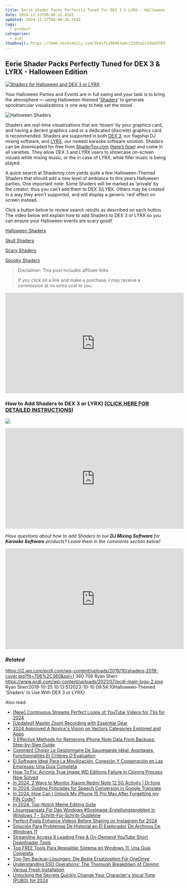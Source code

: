 ```yaml
---
title: Eerie Shader Packs Perfectly Tuned for DEX 3 & LYRX - Halloween Edition
date: 2024-12-23T08:06:22.816Z
updated: 2024-12-27T06:00:26.758Z
tags:
  - product
categories:
  - pcdj
thumbnail: https://thmb.techidaily.com/5b41f1296863a8cc22d3a2c3dbb979d19c4362b2b1c96fbfb8d71b7193c17bd8.jpg
---
```


## Eerie Shader Packs Perfectly Tuned for DEX 3 & LYRX - Halloween Edition

[![Shaders for Halloween and DEX 3 or LYRX](https://i2.wp.com/pcdj.com/wp-content/uploads/2019/10/shaders-2019-cover.jpg?resize=706%2C321&ssl=1)](https://i2.wp.com/pcdj.com/wp-content/uploads/2019/10/shaders-2019-cover.jpg?fit=706%2C360&ssl=1 "Shaders for Halloween and DEX 3 or LYRX")

Your Halloween Parties and Events are in full swing and your task is to bring the atmosphere — using Halloween-themed ‘[Shaders](https://www.shadertoy.com/about)‘ to generate spooktatcular visualizations is one way to help set the mood.

![Halloween Shaders](https://i1.wp.com/pcdj.com/wp-content/uploads/2019/10/halloweenshader2.jpg?fit=300%2C300&ssl=1 "Halloween Shaders")

Shaders are real-time visualizations that are ‘drawn’ by your graphics card, and having a decent graphics card or a dedicated (discrete) graphics card is recommended. Shaders are supported in both [DEX 3](https://tools.techidaily.com/pcdj/products/), our flagship DJ mixing software, and [LYRX](http://www.lyrxkaraoke.com/), our newest karaoke software solution. Shaders can be downloaded for free from [ShaderToy.com](http://www.shadertoy.com) ([here’s how](https://tools.techidaily.com/pcdj/products/)) and come in all varieties. They allow DEX 3 and LYRX users to showcase on-screen visuals while mixing music, or the in case of LYRX, while filler music is being played.

A quick search at Shadertoy.com yields quite a few Halloween-Themed Shaders that should add a new level of ambiance to this years Halloween parties. One important note: Some Shaders will be marked as ‘private’ by the creator, thus you can’t add them to DEX 3/LYRX. Others may be created in a way they aren’t supported, and will display a generic ‘red’ effect on screen instead.

Click a button below to review search results as described on each button. The video below will explain how to add Shaders to DEX 3 or LYRX so you can ensure your Halloween events are scary good!

[Halloween Shaders](https://www.shadertoy.com/results?query=halloween)

[Skull Shaders](https://www.shadertoy.com/results?query=Skull)

[Scary Shaders](https://www.shadertoy.com/results?query=Scary)

[Spooky Shaders](https://www.shadertoy.com/results?query=spooky)

>  Disclaimer: This post includes affiliate links
>
>  If you click on a link and make a purchase, I may receive a commission at no extra cost to you.
>

<!-- affiliate ads begin -->
<iframe width="560" height="315" src="https://www.youtube.com/embed/1rCjQ09iG7s?si=Si1fUBric8MH1VHI" title="YouTube video player" frameborder="0" allow="accelerometer; autoplay; clipboard-write; encrypted-media; gyroscope; picture-in-picture; web-share" referrerpolicy="strict-origin-when-cross-origin" allowfullscreen></iframe>
<!-- affiliate ads end -->

### How to Add Shaders to DEX 3 or LYRX) ([CLICK HERE FOR DETAILED INSTRUCTIONS](https://tools.techidaily.com/pcdj/products/))

![](https://i0.wp.com/www.pcdj.com/vidupload/SHADER-demo.gif?w=1500&ssl=1)

<!-- affiliate ads begin -->
<iframe width="560" height="315" src="https://www.youtube.com/embed/5FWCFI3f_cs?si=Kt2Onr_E4c616tbH" title="YouTube video player" frameborder="0" allow="accelerometer; autoplay; clipboard-write; encrypted-media; gyroscope; picture-in-picture; web-share" referrerpolicy="strict-origin-when-cross-origin" allowfullscreen></iframe>
<!-- affiliate ads end -->

_Have questions about how to add Shaders to our **DJ Mixing Software** for **Karaoke Software** products? Leave them in the comments section below!_

<!-- affiliate ads begin -->
<iframe width="560" height="315" src="https://www.youtube.com/embed/cBCyRXC1-Tw?si=lN9P2xo0hsfyD8K6" title="YouTube video player" frameborder="0" allow="accelerometer; autoplay; clipboard-write; encrypted-media; gyroscope; picture-in-picture; web-share" referrerpolicy="strict-origin-when-cross-origin" allowfullscreen></iframe>
<!-- affiliate ads end -->

### _Related_

https://i2.wp.com/pcdj.com/wp-content/uploads/2019/10/shaders-2019-cover.jpg?fit=706%2C360&ssl=1 360 706 Ryan Sherr https://www.pcdj.com/wp-content/uploads/2021/07/pcdj-main-logo-2.png Ryan Sherr2019-10-25 10:13:512023-10-10 09:54:10Halloween-Themed ‘Shaders’ to Use With DEX 3 or LYRX}

<ins class="adsbygoogle"
     style="display:block"
     data-ad-format="autorelaxed"
     data-ad-client="ca-pub-7571918770474297"
     data-ad-slot="1223367746"></ins>

<ins class="adsbygoogle"
     style="display:block"
     data-ad-client="ca-pub-7571918770474297"
     data-ad-slot="8358498916"
     data-ad-format="auto"
     data-full-width-responsive="true"></ins>

<span class="atpl-alsoreadstyle">Also read:</span>
<div><ul>
<li><a href="https://youtube-sure.techidaily.com/ontinuous-streams-perfect-loops-of-youtube-videos-for-tvs-for-2024/"><u>[New] Continuous Streams Perfect Loops of YouTube Videos for TVs for 2024</u></a></li>
<li><a href="https://screen-capture.techidaily.com/updated-master-zoom-recording-with-essential-gear/"><u>[Updated] Master Zoom Recording with Essential Gear</u></a></li>
<li><a href="https://extra-tips.techidaily.com/2024-approved-a-novices-vision-on-vectors-categories-explored-and-apps/"><u>2024 Approved A Novice's Vision on Vectors Categories Explored and Apps</u></a></li>
<li><a href="https://discover-bits.techidaily.com/3-effective-methods-for-retrieving-iphone-note-data-from-backups-step-by-step-guide/"><u>3 Effective Methods for Retrieving iPhone Note Data From Backups: Step-by-Step Guide</u></a></li>
<li><a href="https://discover-bits.techidaily.com/comment-choisir-le-gestionnaire-de-sauvegarde-ideal-avantages-fonctionnalites-et-criteres-devaluation/"><u>Comment Choisir Le Gestionnaire De Sauvegarde Idéal: Avantages, Fonctionnalités Et Critères D'Évaluation</u></a></li>
<li><a href="https://discover-bits.techidaily.com/el-software-ideal-para-la-movilizacion-conexion-y-cooperacion-en-las-empresas-una-guia-completa/"><u>El Software Ideal Para La Movilización, Conexión Y Cooperación en Las Empresas: Una Guía Completa</u></a></li>
<li><a href="https://discover-bits.techidaily.com/how-to-fix-acronis-true-image-wd-editions-failure-in-cloning-process-now-solved/"><u>How To Fix: Acronis True Image WD Editions Failure in Cloning Process Now Solved</u></a></li>
<li><a href="https://android-location-track.techidaily.com/in-2024-2-ways-to-monitor-xiaomi-redmi-note-12-5g-activity-drfone-by-drfone-virtual-android/"><u>In 2024, 2 Ways to Monitor Xiaomi Redmi Note 12 5G Activity | Dr.fone</u></a></li>
<li><a href="https://screen-activity-recording.techidaily.com/in-2024-guiding-principles-for-speech-conversion-in-google-translate/"><u>In 2024, Guiding Principles for Speech Conversion in Google Translate</u></a></li>
<li><a href="https://ios-unlock.techidaily.com/in-2024-how-can-i-unlock-my-iphone-15-pro-max-after-forgetting-my-pin-code-by-drfone-ios/"><u>In 2024, How Can I Unlock My iPhone 15 Pro Max After Forgetting my PIN Code?</u></a></li>
<li><a href="https://article-posts.techidaily.com/in-2024-top-notch-meme-editing-suite/"><u>In 2024, Top-Notch Meme Editing Suite</u></a></li>
<li><a href="https://discover-bits.techidaily.com/losungsansatz-fur-das-windows-sysimage-erstellungsproblem-in-windows-7-schritt-fur-schritt-guideline/"><u>Lösungsansatz Für Das Windows #SysImage-Erstellungsproblem in Windows 7 - Schritt-Für-Schritt-Guideline</u></a></li>
<li><a href="https://instagram-clips.techidaily.com/perfect-posts-enhance-videos-before-sharing-on-instagram-for-2024/"><u>Perfect Posts Enhance Videos Before Sharing on Instagram for 2024</u></a></li>
<li><a href="https://discover-bits.techidaily.com/solucion-para-problemas-de-historial-en-el-explorador-de-archivos-de-windows-11/"><u>Solución Para Problemas De Historial en El Explorador De Archivos De Windows 11</u></a></li>
<li><a href="https://youtube-sure.techidaily.com/mline-access-6-leading-free-and-on-demand-youtube-short-downloader-tools/"><u>Streamline Access 6 Leading Free & On-Demand YouTube Short Downloader Tools</u></a></li>
<li><a href="https://discover-bits.techidaily.com/top-free-tools-para-respaldar-sistema-en-windows-11-una-guia-completa/"><u>Top FREE Tools Para Respaldar Sistema en Windows 11: Una Guía Completa</u></a></li>
<li><a href="https://discover-bits.techidaily.com/top-ten-backup-losungen-die-beste-ersatzoption-fur-onedrive/"><u>Top-Ten Backup-Lösungen: Die Beste Ersatzoption Für OneDrive</u></a></li>
<li><a href="https://discover-bits.techidaily.com/understanding-ssd-operations-the-thorough-breakdown-of-cloning-versus-fresh-installation/"><u>Understanding SSD Operations: The Thorough Breakdown of Cloning Versus Fresh Installation</u></a></li>
<li><a href="https://some-skills.techidaily.com/unlocking-the-secrets-quickly-change-your-characters-vocal-tone-pubg-for-2024/"><u>Unlocking the Secrets Quickly Change Your Character's Vocal Tone (PUBG) for 2024</u></a></li>
</ul></div>

